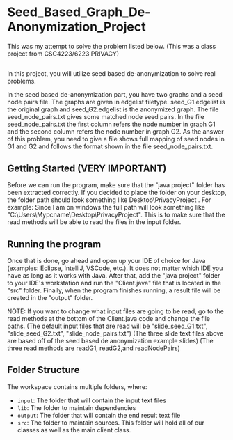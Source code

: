 # Seed_Based_Graph_De-Anonymization_Project

This was my attempt to solve the problem listed below. (This was a class project from CSC4223/6223 PRIVACY)


##
In this project, you will utilize seed based de-anonymization to solve real problems.

In the seed based de-anonymization part, you have two graphs and a seed node pairs file. The graphs are given in edgelist filetype.
seed_G1.edgelist is the original graph and seed_G2.edgelist is the anonymized graph. The file seed_node_pairs.txt gives some matched node seed pairs.  In the file seed_node_pairs.txt the first column refers the node number in graph G1 and the second column refers the node number in graph G2.
As the answer of this problem, you need to give a file shows full mapping of seed nodes in G1 and G2 and follows the format shown in the file seed_node_pairs.txt.





## Getting Started (VERY IMPORTANT)
Before we can run the program, make sure that the "java project" folder has been extracted correctly.
If you decided to place the folder on your desktop, the folder path should look something like Desktop\PrivacyProject .
For example: Since I am on windows the full path will look something like "C:\Users\Mypcname\Desktop\PrivacyProject".
This is to make sure that the read methods will be able to read the files in the input folder.


## Running the program
Once that is done, go ahead and open up your IDE of choice for Java (examples: Eclipse, IntelliJ, VSCode, etc.). It does not matter which IDE you have as long as it works with Java.
After that, add the "java project" folder to your IDE's workstation and run the "Client.java" file that is located in the "src" folder.
Finally, when the program finishes running, a result file will be created in the "output" folder.

NOTE: If you want to change what input files are going to be read, go to the read methods at the bottom of the Client.java code and change the file paths.
(The default input files that are read will be "slide_seed_G1.txt", "slide_seed_G2.txt", "slide_node_pairs.txt")
(The three slide text files above are based off of the seed based de anonymization example slides)
(The three read methods are readG1, readG2,and readNodePairs)



## Folder Structure

The workspace contains multiple folders, where:

- `input`: The folder that will contain the input text files
- `lib`: The folder to maintain dependencies
- `output`: The folder that will contain the end result text file
- `src`: The folder to maintain sources. This folder will hold all of our classes as well as the main client class.


